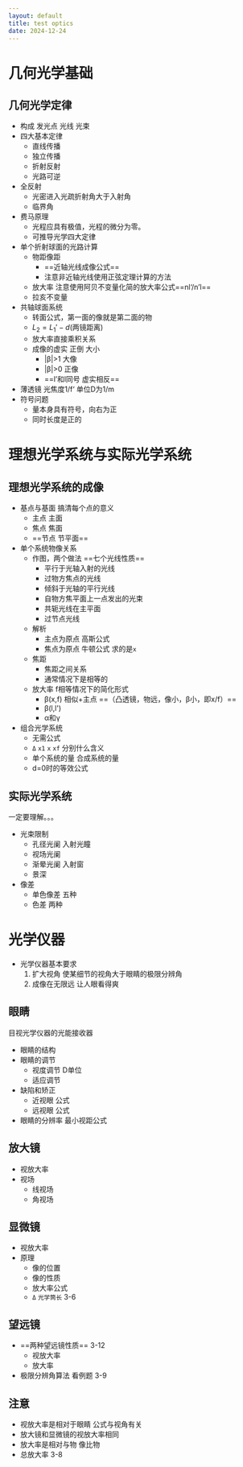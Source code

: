 ```yaml
---
layout: default
title: test optics
date: 2024-12-24
---
```


# 几何光学基础
## 几何光学定律
- 构成 发光点 光线 光束
- 四大基本定律
	- 直线传播
	- 独立传播
	- 折射反射
	- 光路可逆
- 全反射
	- 光密进入光疏折射角大于入射角
	- 临界角
- 费马原理
	- 光程应具有极值，光程的微分为零。
	- 可推导光学四大定律
- 单个折射球面的光路计算
	- 物距像距
		- ==近轴光线成像公式==
		- 注意非近轴光线使用正弦定理计算的方法
	- 放大率 注意使用阿贝不变量化简的放大率公式==nl‘/n’l==
	- 拉亥不变量
- 共轴球面系统
	- 转面公式，第一面的像就是第二面的物
	- $L_{2}=L_{1}'-d$(两镜距离)
	- 放大率直接乘积关系
	- 成像的虚实 正倒 大小
		- |β|>1 大像
		- |β|>0 正像
		- ==l’和l同号 虚实相反==
- 薄透镜 光焦度1/f‘ 单位D为1/m
- 符号问题
	- 量本身具有符号，向右为正 
	- 同时长度是正的

# 理想光学系统与实际光学系统
## 理想光学系统的成像
- 基点与基面 搞清每个点的意义
	- 主点 主面
	- 焦点 焦面
	- ==节点 节平面==
- 单个系统物像关系
	- 作图，两个做法 ==七个光线性质==
		- 平行于光轴入射的光线
		- 过物方焦点的光线
		- 倾斜于光轴的平行光线
		- 自物方焦平面上一点发出的光束
		- 共轭光线在主平面
		- 过节点光线
	- 解析
		- 主点为原点 高斯公式
		- 焦点为原点 牛顿公式 求的是`x`
	- 焦距
		- 焦距之间关系
		- 通常情况下是相等的
	- 放大率 f相等情况下的简化形式
		- β(x,f) 相似+主点 ==（凸透镜，物远，像小，β小，即x/f）==
		- β(l,l')
		- α和γ
- 组合光学系统
	- 无需公式
	- `Δ` `x1` `x` `xf` 分别什么含义
	- 单个系统的量 合成系统的量
	- d=0时的等效公式
## 实际光学系统
一定要理解。。。
- 光束限制 
	- 孔径光阑 入射光瞳
	- 视场光阑
	- 渐晕光阑 入射窗
	- 景深
- 像差
	- 单色像差 五种
	- 色差 两种
# 光学仪器
- 光学仪器基本要求
	1. 扩大视角 使某细节的视角大于眼睛的极限分辨角
	2. 成像在无限远 让人眼看得爽
## 眼睛
目视光学仪器的光能接收器
- 眼睛的结构
- 眼睛的调节
	- 视度调节 D单位
	- 适应调节
- 缺陷和矫正
	- 近视眼 公式
	- 远视眼 公式
- 眼睛的分辨率 最小视距公式
## 放大镜
- 视放大率
- 视场
	- 线视场
	- 角视场
## 显微镜
- 视放大率
- 原理 
	- 像的位置
	- 像的性质
	- 放大率公式
	- `Δ` `光学筒长`  3-6
## 望远镜
- ==两种望远镜性质==  3-12
	- 视放大率
	- 放大率
- 极限分辨角算法 看例题 3-9
## 注意
- 视放大率是相对于眼睛 公式与视角有关
- 放大镜和显微镜的视放大率相同
- 放大率是相对与物 像比物
- 总放大率   3-8

